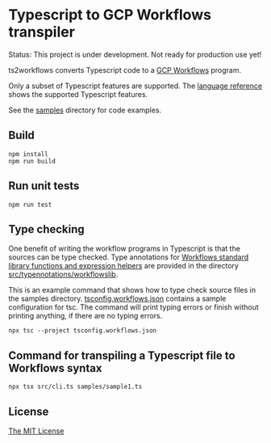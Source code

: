# Typescript to GCP Workflows transpiler

Status: This project is under development. Not ready for production use yet!

ts2workflows converts Typescript code to a [GCP Workflows](https://cloud.google.com/workflows/docs/apis) program.

Only a subset of Typescript features are supported. The [language reference](language_reference.md) shows the supported Typescript features.

See the [samples](samples) directory for code examples.

## Build

```
npm install
npm run build
```

## Run unit tests

```
npm run test
```

## Type checking

One benefit of writing the workflow programs in Typescript is that the sources can be type checked. Type annotations for [Workflows standard library functions and expression helpers](https://cloud.google.com/workflows/docs/reference/stdlib/overview) are provided in the directory [src/typennotations/workflowslib](src/typeannotations/workflowslib).

This is an example command that shows how to type check source files in the samples directory. [tsconfig.workflows.json](tsconfig.workflows.json) contains a sample configuration for tsc. The command will print typing errors or finish without printing anything, if there are no typing errors.

```
npx tsc --project tsconfig.workflows.json
```

## Command for transpiling a Typescript file to Workflows syntax

```
npx tsx src/cli.ts samples/sample1.ts
```

## License

[The MIT License](LICENSE)
